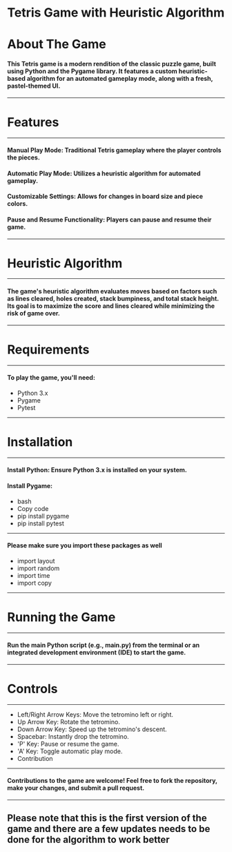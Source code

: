 # Tetris Game with Heuristic Algorithm

# About The Game

#### This Tetris game is a modern rendition of the classic puzzle game, built using Python and the Pygame library. It features a custom heuristic-based algorithm for an automated gameplay mode, along with a fresh, pastel-themed UI.

----------------------------
# Features
----------------------------

#### Manual Play Mode: Traditional Tetris gameplay where the player controls the pieces.
#### Automatic Play Mode: Utilizes a heuristic algorithm for automated gameplay.
#### Customizable Settings: Allows for changes in board size and piece colors.
#### Pause and Resume Functionality: Players can pause and resume their game.

----------------------------
# Heuristic Algorithm
----------------------------

#### The game's heuristic algorithm evaluates moves based on factors such as lines cleared, holes created, stack bumpiness, and total stack height. Its goal is to maximize the score and lines cleared while minimizing the risk of game over.
----------------------------
# Requirements
----------------------------
#### To play the game, you'll need:

* Python 3.x
* Pygame
* Pytest

----------------------------
# Installation
----------------------------

#### Install Python: Ensure Python 3.x is installed on your system.
#### Install Pygame:
* bash
* Copy code
* pip install pygame
* pip install pytest

----------------------------

#### Please make sure you import these packages as well
- import layout
- import random
- import time
- import copy

----------------------------
# Running the Game
----------------------------

#### Run the main Python script (e.g., main.py) from the terminal or an integrated development environment (IDE) to start the game.

----------------------------
# Controls
----------------------------

- Left/Right Arrow Keys: Move the tetromino left or right.
- Up Arrow Key: Rotate the tetromino.
- Down Arrow Key: Speed up the tetromino's descent.
- Spacebar: Instantly drop the tetromino.
- 'P' Key: Pause or resume the game.
- 'A' Key: Toggle automatic play mode.
- Contribution

----------------------------
#### Contributions to the game are welcome! Feel free to fork the repository, make your changes, and submit a pull request.
----------------------------

## Please note that this is the first version of the game and there are a few updates needs to be done for the algorithm to work better